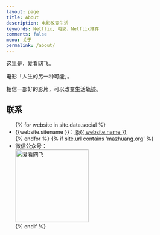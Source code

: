 ```yaml
---
layout: page
title: About
description: 电影改变生活
keywords: Netflix, 电影，Netflix推荐
comments: false
menu: 关于
permalink: /about/
---
```


这里是，爱看网飞。

电影「人生的另一种可能」。

相信一部好的影片，可以改变生活轨迹。

## 联系

<ul>
{% for website in site.data.social %}
<li>{{website.sitename }}：<a href="{{ website.url }}" target="_blank">@{{ website.name }}</a></li>
{% endfor %}
{% if site.url contains 'mazhuang.org' %}
<li>
微信公众号：<br />
<img style="height:192px;width:192px;border:1px solid lightgrey;" src="{{ assets_base_url }}/assets/images/qrcode.jpg" alt="爱看网飞" />
</li>
{% endif %}
</ul>



